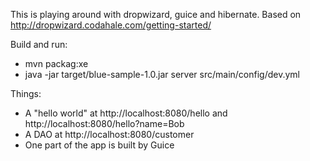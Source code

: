 
This is playing around with dropwizard, guice and hibernate.  Based on http://dropwizard.codahale.com/getting-started/

Build and run:

 * mvn packag:xe
 * java -jar target/blue-sample-1.0.jar server src/main/config/dev.yml 
   
Things: 
 * A "hello world" at http://localhost:8080/hello and http://localhost:8080/hello?name=Bob 
 * A DAO at http://localhost:8080/customer
 * One part of the app is built by Guice



